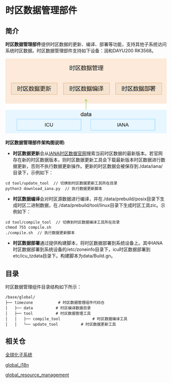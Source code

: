 # 时区数据管理部件

## 简介

**时区数据管理部件**提供时区数据的更新、编译、部署等功能，支持其他子系统访问系统时区数据。时区数据管理部件支持如下设备：润和DAYU200	RK3568。

![](figures/timezone.png)

**时区数据管理部件架构图说明:**

- **时区数据更新**会从[IANA时区数据官网](https://data.iana.org/time-zones/releases/)搜索当前时区数据的最新版本。若官网存在新的时区数据版本，则时区数据更新工具会下载最新版本时区数据进行数据更新，否则不执行数据更新操作。更新的时区数据会被保存到./data/iana/目录下，示例如下：

```
cd tool/update_tool  // 切换到时区数据更新工具所在目录
python3 download_iana.py  // 执行数据更新脚本
```

- **时区数据编译**会对时区源数据进行编译，并在./data/prebuild/posix目录下生成时区二进制数据，在./data/prebuild/tool/linux目录下生成时区工具zic。示例如下：

```
cd tool/compile_tool  // 切换到时区数据编译工具所在目录
chmod 755 compile.sh
./compile.sh  // 执行数据更新脚本
```

- **时区数据部署**通过提供构建脚本，将时区数据部署到系统设备上。其中IANA时区数据部署到系统设备的/etc/zoneinfo目录下，icu时区数据部署到etc/icu_tzdata目录下。构建脚本为data/Build.gn。


## 目录

时区数据管理组件目录结构如下所示：

```
/base/global/
├── timezone           # 时区数据管理组件代码仓
│   ├── data          # 时区编译数据目录
│   ├── tool          # 时区数据管理工具
│   │   ├── compile_tool              # 时区数据编译工具
│   │   └── update_tool          # 时区数据更新工具
```

## 相关仓

[全球化子系统](https://gitee.com/openharmony/docs/blob/master/zh-cn/readme/%E5%85%A8%E7%90%83%E5%8C%96%E5%AD%90%E7%B3%BB%E7%BB%9F.md)

[global\_i18n](https://gitee.com/openharmony/global_i18n/blob/master/README_zh.md)

[global\_resource\_management](https://gitee.com/openharmony/global_resource_management/blob/master/README_zh.md)

